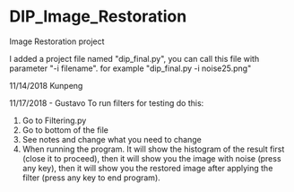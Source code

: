 # DIP_Image_Restoration
Image Restoration project 

I added a project file named "dip_final.py", you can call this file with parameter "-i filename".
for example 
"dip_final.py -i noise25.png"

11/14/2018
Kunpeng  


11/17/2018 - Gustavo
To run filters for testing do this:
1. Go to Filtering.py
2. Go to bottom of the file
3. See notes and change what you need to change
4. When running the program. It will show the histogram of the result first
(close it to proceed), then it will show you the image with noise (press any key),
then it will show you the restored image after applying the filter (press any key to end program).